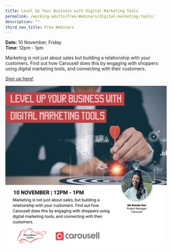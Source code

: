 ```yaml
---
title: Level Up Your Business with Digital Marketing Tools
permalink: /working-adults/Free-Webinars/digital-marketing-tools/
description: ""
third_nav_title: Free Webinars
---
```

**Date:** 10 November, Friday
<br> **Time:** 12pm - 1pm

Marketing is not just about sales but building a relationship with your customers. Find out how Carousell does this by engaging with shoppers using digital marketing tools, and connecting with their customers. 

[Sign up here!](https://go.gov.sg/wa-carousell-nov2022)

![free webinars on digital marketing tools by carousell for working adults](/images/Nov%202022/WA_10%20Nov.jpeg)